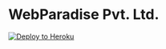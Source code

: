 # WebParadise Pvt. Ltd.

[![Deploy to Heroku](https://www.herokucdn.com/deploy/button.svg)](https://heroku.com/deploy)
